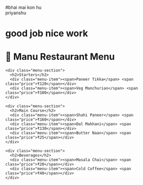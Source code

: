 #bhai mai kon hu 
<br>
priyanshu
<h1>
good job nice work </h1>
<div class="menu-card">
      <h1>🍴 Manu Restaurant Menu</h1>

    <div class="menu-section">
      <h2>Starters</h2>
      <div class="menu-item"><span>Paneer Tikka</span> <span class="price">₹120</span></div>
      <div class="menu-item"><span>Veg Manchurian</span> <span class="price">₹100</span></div>
    </div>

    <div class="menu-section">
      <h2>Main Course</h2>
      <div class="menu-item"><span>Shahi Paneer</span> <span class="price">₹160</span></div>
      <div class="menu-item"><span>Dal Makhani</span> <span class="price">₹130</span></div>
      <div class="menu-item"><span>Butter Naan</span> <span class="price">₹25</span></div>
    </div>

    <div class="menu-section">
      <h2>Beverages</h2>
      <div class="menu-item"><span>Masala Chai</span> <span class="price">₹20</span></div>
      <div class="menu-item"><span>Cold Coffee</span> <span class="price">₹40</span></div>
    </div>

  </div>
